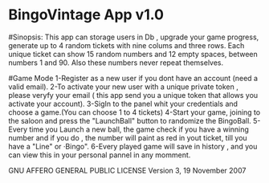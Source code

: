# BingoVintage App v1.0
#Sinopsis:
This app can storage users in Db , upgrade your game progress, generate up to 4 random tickets with nine colums and three rows. Each unique ticket can show 15 random numbers and 12 empty spaces, between numbers 1 and 90. Also these numbers never repeat themselves.

#Game Mode
1-Register as a new user if you dont have an account (need a valid email).
2-To activate your new user with a unique private token , please veryfy your email ( this app send you a unique token that allows you         activate your account).
3-SigIn to the panel whit your credentials and choose a game.(You can choose 1 to 4 tickets)
4-Start your game, joining to the saloon and press the "LaunchBall" button to randomize the BingoBall.
5-Every time you Launch a new ball, the game check if you have a winning number and if you do , the number will paint as red in yout ticket, till you have a "Line" or ·Bingo".
6-Every played game will save in history , and you can view this in your personal pannel in any momment.

GNU AFFERO GENERAL PUBLIC LICENSE
                       Version 3, 19 November 2007
